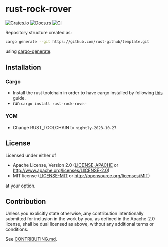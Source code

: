 # rust-rock-rover

[![Crates.io](https://img.shields.io/crates/v/rust-rock-rover.svg)](https://crates.io/crates/rust-rock-rover)
[![Docs.rs](https://img.shields.io/badge/rust--rock--rover-docs-green)](https://docs.rs/rust-rock-rover)
[![CI](https://github.com/lmark1/rust-rock-rover/actions/workflows/ci.yml/badge.svg?branch=main)](https://github.com/lmark1/rust-rock-rover/actions/workflows/ci.yml)

Repository structure created as:
```bash
cargo generate --git https://github.com/rust-github/template.git
```
using [cargo-generate](https://github.com/cargo-generate/cargo-generate).

## Installation

### Cargo

* Install the rust toolchain in order to have cargo installed by following
  [this](https://www.rust-lang.org/tools/install) guide.
* run `cargo install rust-rock-rover`

### YCM

* Change RUST_TOOLCHAIN to ```nightly-2023-10-27```

## License

Licensed under either of

 * Apache License, Version 2.0
   ([LICENSE-APACHE](LICENSE-APACHE) or http://www.apache.org/licenses/LICENSE-2.0)
 * MIT license
   ([LICENSE-MIT](LICENSE-MIT) or http://opensource.org/licenses/MIT)

at your option.

## Contribution

Unless you explicitly state otherwise, any contribution intentionally submitted
for inclusion in the work by you, as defined in the Apache-2.0 license, shall be
dual licensed as above, without any additional terms or conditions.

See [CONTRIBUTING.md](CONTRIBUTING.md).
